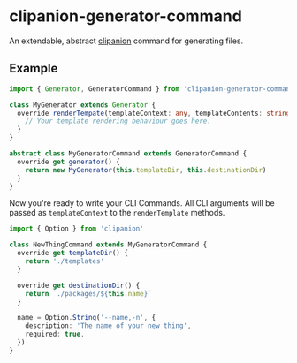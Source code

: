 # clipanion-generator-command

An extendable, abstract [clipanion](https://mael.dev/clipanion/) command for generating files.

## Example

```typescript
import { Generator, GeneratorCommand } from 'clipanion-generator-command'

class MyGenerator extends Generator {
  override renderTempate(templateContext: any, templateContents: string) {
    // Your template rendering behaviour goes here.
  }
}

abstract class MyGeneratorCommand extends GeneratorCommand {
  override get generator() {
    return new MyGenerator(this.templateDir, this.destinationDir)
  }
}
```

Now you're ready to write your CLI Commands. All CLI arguments will be passed as `templateContext` to the `renderTemplate` methods.

```typescript
import { Option } from 'clipanion'

class NewThingCommand extends MyGeneratorCommand {
  override get templateDir() {
    return './templates'
  }

  override get destinationDir() {
    return `./packages/${this.name}`
  }

  name = Option.String('--name,-n', {
    description: 'The name of your new thing',
    required: true,
  })
}
```
